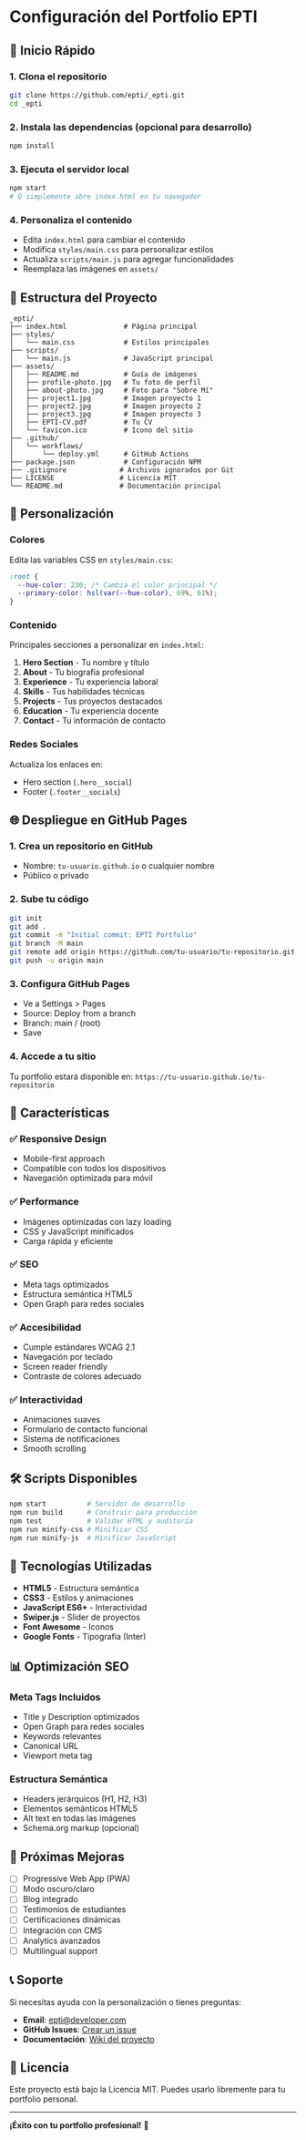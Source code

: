 # Configuración del Portfolio EPTI

## 🚀 Inicio Rápido

### 1. Clona el repositorio

```bash
git clone https://github.com/epti/_epti.git
cd _epti
```

### 2. Instala las dependencias (opcional para desarrollo)

```bash
npm install
```

### 3. Ejecuta el servidor local

```bash
npm start
# O simplemente abre index.html en tu navegador
```

### 4. Personaliza el contenido

- Edita `index.html` para cambiar el contenido
- Modifica `styles/main.css` para personalizar estilos
- Actualiza `scripts/main.js` para agregar funcionalidades
- Reemplaza las imágenes en `assets/`

## 📁 Estructura del Proyecto

```
_epti/
├── index.html              # Página principal
├── styles/
│   └── main.css            # Estilos principales
├── scripts/
│   └── main.js             # JavaScript principal
├── assets/
│   ├── README.md           # Guía de imágenes
│   ├── profile-photo.jpg   # Tu foto de perfil
│   ├── about-photo.jpg     # Foto para "Sobre Mí"
│   ├── project1.jpg        # Imagen proyecto 1
│   ├── project2.jpg        # Imagen proyecto 2
│   ├── project3.jpg        # Imagen proyecto 3
│   ├── EPTI-CV.pdf         # Tu CV
│   └── favicon.ico         # Icono del sitio
├── .github/
│   └── workflows/
│       └── deploy.yml      # GitHub Actions
├── package.json            # Configuración NPM
├── .gitignore             # Archivos ignorados por Git
├── LICENSE                # Licencia MIT
└── README.md              # Documentación principal
```

## 🎨 Personalización

### Colores

Edita las variables CSS en `styles/main.css`:

```css
:root {
  --hue-color: 230; /* Cambia el color principal */
  --primary-color: hsl(var(--hue-color), 69%, 61%);
}
```

### Contenido

Principales secciones a personalizar en `index.html`:

1. **Hero Section** - Tu nombre y título
2. **About** - Tu biografía profesional
3. **Experience** - Tu experiencia laboral
4. **Skills** - Tus habilidades técnicas
5. **Projects** - Tus proyectos destacados
6. **Education** - Tu experiencia docente
7. **Contact** - Tu información de contacto

### Redes Sociales

Actualiza los enlaces en:

- Hero section (`.hero__social`)
- Footer (`.footer__socials`)

## 🌐 Despliegue en GitHub Pages

### 1. Crea un repositorio en GitHub

- Nombre: `tu-usuario.github.io` o cualquier nombre
- Público o privado

### 2. Sube tu código

```bash
git init
git add .
git commit -m "Initial commit: EPTI Portfolio"
git branch -M main
git remote add origin https://github.com/tu-usuario/tu-repositorio.git
git push -u origin main
```

### 3. Configura GitHub Pages

- Ve a Settings > Pages
- Source: Deploy from a branch
- Branch: main / (root)
- Save

### 4. Accede a tu sitio

Tu portfolio estará disponible en:
`https://tu-usuario.github.io/tu-repositorio`

## 📱 Características

### ✅ Responsive Design

- Mobile-first approach
- Compatible con todos los dispositivos
- Navegación optimizada para móvil

### ✅ Performance

- Imágenes optimizadas con lazy loading
- CSS y JavaScript minificados
- Carga rápida y eficiente

### ✅ SEO

- Meta tags optimizados
- Estructura semántica HTML5
- Open Graph para redes sociales

### ✅ Accesibilidad

- Cumple estándares WCAG 2.1
- Navegación por teclado
- Screen reader friendly
- Contraste de colores adecuado

### ✅ Interactividad

- Animaciones suaves
- Formulario de contacto funcional
- Sistema de notificaciones
- Smooth scrolling

## 🛠️ Scripts Disponibles

```bash
npm start          # Servidor de desarrollo
npm run build      # Construir para producción
npm test           # Validar HTML y auditoría
npm run minify-css # Minificar CSS
npm run minify-js  # Minificar JavaScript
```

## 🔧 Tecnologías Utilizadas

- **HTML5** - Estructura semántica
- **CSS3** - Estilos y animaciones
- **JavaScript ES6+** - Interactividad
- **Swiper.js** - Slider de proyectos
- **Font Awesome** - Iconos
- **Google Fonts** - Tipografía (Inter)

## 📊 Optimización SEO

### Meta Tags Incluidos

- Title y Description optimizados
- Open Graph para redes sociales
- Keywords relevantes
- Canonical URL
- Viewport meta tag

### Estructura Semántica

- Headers jerárquicos (H1, H2, H3)
- Elementos semánticos HTML5
- Alt text en todas las imágenes
- Schema.org markup (opcional)

## 🎯 Próximas Mejoras

- [ ] Progressive Web App (PWA)
- [ ] Modo oscuro/claro
- [ ] Blog integrado
- [ ] Testimonios de estudiantes
- [ ] Certificaciones dinámicas
- [ ] Integración con CMS
- [ ] Analytics avanzados
- [ ] Multilingual support

## 📞 Soporte

Si necesitas ayuda con la personalización o tienes preguntas:

- **Email**: epti@developer.com
- **GitHub Issues**: [Crear un issue](https://github.com/epti/_epti/issues)
- **Documentación**: [Wiki del proyecto](https://github.com/epti/_epti/wiki)

## 📄 Licencia

Este proyecto está bajo la Licencia MIT. Puedes usarlo libremente para tu portfolio personal.

---

**¡Éxito con tu portfolio profesional!** 🚀
